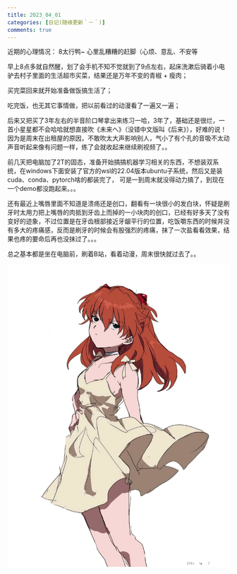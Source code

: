 ```yaml
---
title: 2023_04_01
categories: [日记(随缘更新＾－＾)]
comments: true
---
```

近期的心理情况：
8太行鸭~ 心里乱糟糟的赶脚（心烦、意乱、不安等

早上8点多就自然醒，划了会手机不知不觉就到了9点左右，起床洗漱后骑着小电驴去村子里面的生活超市买菜，结果还是万年不变的青椒 + 瘦肉；

买完菜回来就开始准备做饭搞生活了；

吃完饭，也无其它事情做，把以前看过的动漫看了一遍又一遍；

后来又把买了3年左右的半音阶口琴拿出来练习一哈，3年了，基础还是很烂，一首小星星都不会哈哈就想直接吹《未来へ》（没错中文版叫《后来》），好难的说！
因为是周末在出租屋的原因，不敢吹太大声影响别人，气小了有个孔的音吸不太动声音听起来像有问题一样，练了会就收起来继续刷视频了。。

前几天把电脑加了2T的固态，准备开始搞搞机器学习相关的东西，不想装双系统，在windows下面安装了官方的wsl的22.04版本ubuntu子系统，然后又是装cuda、conda、pytorch啥的都装完了，
可是一到周末就没得动力搞了，到现在一个demo都没跑起来。。。

还有最近上嘴唇里面不知道是溃疡还是创口，翻看有一块很小的发白块，怀疑是刷牙时太用力把上嘴唇的肉抵到牙齿上而掉的一小块肉的创口，已经有好多天了没有变好的迹象，不过位置是在牙齿根部接近牙龈平行的位置，吃饭嚼东西的时候并没有多大的疼痛感，反而是刷牙的时候会有股强烈的疼痛，抹了一次盐看看效果，结果也疼的要命后再也没抹过了。。。

总之基本都是坐在电脑前，刷着B站，看着动漫，周末很快就过去了。。

<img src="/assets/img/aojiao_ausuka.jpg">